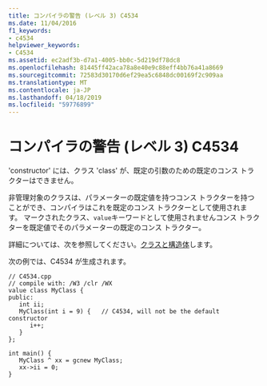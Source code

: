 ```yaml
---
title: コンパイラの警告 (レベル 3) C4534
ms.date: 11/04/2016
f1_keywords:
- c4534
helpviewer_keywords:
- C4534
ms.assetid: ec2adf3b-d7a1-4005-bb0c-5d219df78dc8
ms.openlocfilehash: 81445ff42aca78a8e40e9c88eff4bb76a41a8669
ms.sourcegitcommit: 72583d30170d6ef29ea5c6848dc00169f2c909aa
ms.translationtype: MT
ms.contentlocale: ja-JP
ms.lasthandoff: 04/18/2019
ms.locfileid: "59776899"
---
```

# <a name="compiler-warning-level-3-c4534"></a>コンパイラの警告 (レベル 3) C4534

'constructor' には、クラス 'class' が、既定の引数のための既定のコンス トラクターはできません。

非管理対象のクラスは、パラメーターの既定値を持つコンス トラクターを持つことができ、コンパイラはこれを既定のコンス トラクターとして使用されます。 マークされたクラス、`value`キーワードとして使用されませんコンス トラクターを既定値でそのパラメーターの既定のコンス トラクター。

詳細については、次を参照してください。[クラスと構造体](../../extensions/classes-and-structs-cpp-component-extensions.md)します。

次の例では、C4534 が生成されます。

```
// C4534.cpp
// compile with: /W3 /clr /WX
value class MyClass {
public:
   int ii;
   MyClass(int i = 9) {   // C4534, will not be the default constructor
      i++;
   }
};

int main() {
   MyClass ^ xx = gcnew MyClass;
   xx->ii = 0;
}
```